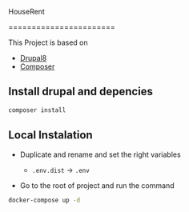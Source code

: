 HouseRent

=======================

This Project is based on

- [Drupal8](https://www.drupal.org/)
- [Composer](https://getcomposer.org/)

## Install drupal and depencies

```bash
composer install
```

## Local Instalation

- Duplicate and rename and set the right variables

  - `.env.dist` -> `.env`

- Go to the root of project and run the command

```bash
docker-compose up -d
```
